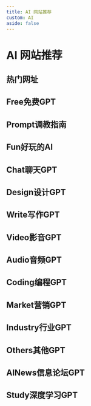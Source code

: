 ```yaml
---
title: AI 网站推荐
custom: AI
aside: false
---
```


# AI 网站推荐

<script lang="ts" setup>
  import { hotData, freeData, promptData, funData, chatData, designData, writeData, videoData, audioData, codingData, marketData, industryData, otherData, aiNewsData, studyData } from './constants/ai-site.ts'
</script>

## 热门网址

<ai-site :data="hotData" />

## Free免费GPT

<ai-site :data="freeData" />

## Prompt调教指南

<ai-site :data="promptData" />

## Fun好玩的AI

<ai-site :data="funData" />

## Chat聊天GPT

<ai-site :data="chatData" />

## Design设计GPT

<ai-site :data="designData" />

## Write写作GPT

<ai-site :data="writeData" />

## Video影音GPT

<ai-site :data="videoData" />

## Audio音频GPT

<ai-site :data="audioData" />

## Coding编程GPT

<ai-site :data="codingData" />

## Market营销GPT

<ai-site :data="marketData" />

## Industry行业GPT

<ai-site :data="industryData" />

## Others其他GPT

<ai-site :data="otherData" />

## AINews信息论坛GPT

<ai-site :data="aiNewsData" />

## Study深度学习GPT

<ai-site :data="studyData" />

